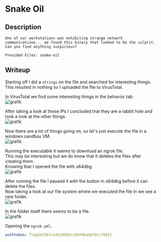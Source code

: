 # Snake Oil

## Description
```
One of our workstations was exhibiting strange network communications... we found this binary that looked to be the culprit. Can you find anything suspicious? 

Provided Files: snake-oil
```

## Writeup

Starting off I did a `strings` on the file and searched for interesting things. <br/>
This resulted in nothing so I uploaded the file to VirusTotal. <br/>

In VirusTotal we find some interesting things in the behavior tab. <br/>
![grafik](https://github.com/Aryt3/writeups/assets/110562298/f87cfc4b-fcfd-44a4-b87e-d1e144f78f8f)

After taking a look at these IPs I concluded that they are a rabbit hole and took a look at the other things. <br/>
![grafik](https://github.com/Aryt3/writeups/assets/110562298/534db4c4-0f1b-4ea1-a270-cc5636dd20cb)

Now there are a lot of things going on, so let's just execute the file in a windows sandbox VM. <br/>
![grafik](https://github.com/Aryt3/writeups/assets/110562298/a61bae91-5640-4c25-9b83-157597892762)

Running the executable it seems to download an ngrok file. <br/>
This may be interesting but we do know that it deletes the files after creating them. <br/>
Knowing that I opened the file with x64dbg. <br/>
![grafik](https://github.com/Aryt3/writeups/assets/110562298/37934504-09af-476b-9195-1ecc6a05ca38)

After running the file I paused it with the button in x64dbg before it can delete the files. <br/>
Now taking a look at our file system where we executed the file in we see a new folder. <br/>
![grafik](https://github.com/Aryt3/writeups/assets/110562298/2525162a-9c9e-43ad-a366-87c001636c27)

In the folder itself there seems to be a file. <br/>
![grafik](https://github.com/Aryt3/writeups/assets/110562298/a6552456-232f-422a-83e8-8dfcdcecaf36)

Opening the `ngrok.yml`. <br/>
```yml
authtoken: flag{d7267ce26203b5cc69f4bab679cc78d2}
```
